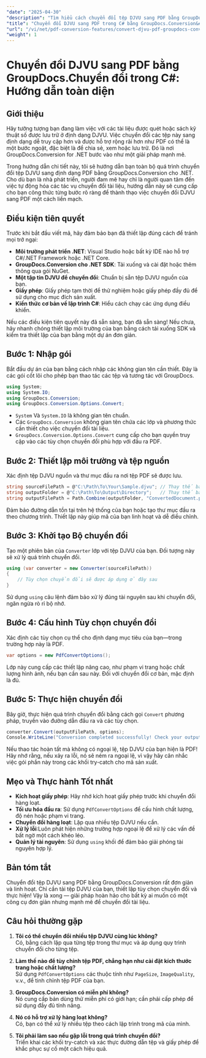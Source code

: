 ```yaml
---
"date": "2025-04-30"
"description": "Tìm hiểu cách chuyển đổi tệp DJVU sang PDF bằng GroupDocs.Conversion trong .NET. Thực hiện theo hướng dẫn từng bước này để chuyển đổi tài liệu liền mạch."
"title": "Chuyển đổi DJVU sang PDF trong C# bằng GroupDocs.Conversion&#58; Hướng dẫn từng bước"
"url": "/vi/net/pdf-conversion-features/convert-djvu-pdf-groupdocs-conversion-csharp/"
"weight": 1
---
```


# Chuyển đổi DJVU sang PDF bằng GroupDocs.Chuyển đổi trong C#: Hướng dẫn toàn diện

## Giới thiệu
Hãy tưởng tượng bạn đang làm việc với các tài liệu được quét hoặc sách kỹ thuật số được lưu trữ ở định dạng DJVU. Việc chuyển đổi các tệp này sang định dạng dễ truy cập hơn và được hỗ trợ rộng rãi hơn như PDF có thể là một bước ngoặt, đặc biệt là để chia sẻ, xem hoặc lưu trữ. Đó là nơi GroupDocs.Conversion for .NET bước vào như một giải pháp mạnh mẽ.

Trong hướng dẫn chi tiết này, tôi sẽ hướng dẫn bạn toàn bộ quá trình chuyển đổi tệp DJVU sang định dạng PDF bằng GroupDocs.Conversion cho .NET. Cho dù bạn là nhà phát triển, người đam mê hay chỉ là người quan tâm đến việc tự động hóa các tác vụ chuyển đổi tài liệu, hướng dẫn này sẽ cung cấp cho bạn công thức từng bước rõ ràng để thành thạo việc chuyển đổi DJVU sang PDF một cách liền mạch.

## Điều kiện tiên quyết

Trước khi bắt đầu viết mã, hãy đảm bảo bạn đã thiết lập đúng cách để tránh mọi trở ngại:

- **Môi trường phát triển .NET**: Visual Studio hoặc bất kỳ IDE nào hỗ trợ C#/.NET Framework hoặc .NET Core.
- **GroupDocs.Conversion cho .NET SDK**: Tải xuống và cài đặt hoặc thêm thông qua gói NuGet.
- **Một tập tin DJVU để chuyển đổi**: Chuẩn bị sẵn tệp DJVU nguồn của bạn.
- **Giấy phép**: Giấy phép tạm thời để thử nghiệm hoặc giấy phép đầy đủ để sử dụng cho mục đích sản xuất.
- **Kiến thức cơ bản về lập trình C#**: Hiểu cách chạy các ứng dụng điều khiển.

Nếu các điều kiện tiên quyết này đã sẵn sàng, bạn đã sẵn sàng! Nếu chưa, hãy nhanh chóng thiết lập môi trường của bạn bằng cách tải xuống SDK và kiểm tra thiết lập của bạn bằng một dự án đơn giản.

## Bước 1: Nhập gói

Bắt đầu dự án của bạn bằng cách nhập các không gian tên cần thiết. Đây là các gói cốt lõi cho phép bạn thao tác các tệp và tương tác với GroupDocs.

```csharp
using System;
using System.IO;
using GroupDocs.Conversion;
using GroupDocs.Conversion.Options.Convert;
```

- `System` Và `System.IO` là không gian tên chuẩn.
- Các `GroupDocs.Conversion` không gian tên chứa các lớp và phương thức cần thiết cho việc chuyển đổi tài liệu.
- `GroupDocs.Conversion.Options.Convert` cung cấp cho bạn quyền truy cập vào các tùy chọn chuyển đổi phù hợp với đầu ra PDF.

## Bước 2: Thiết lập môi trường và tệp nguồn

Xác định tệp DJVU nguồn và thư mục đầu ra nơi tệp PDF sẽ được lưu.

```csharp
string sourceFilePath = @"C:\Path\To\Your\Sample.djvu"; // Thay thế bằng đường dẫn tệp DJVU của bạn
string outputFolder = @"C:\Path\To\Output\Directory";   // Thay thế bằng thư mục đầu ra mong muốn của bạn
string outputFilePath = Path.Combine(outputFolder, "ConvertedDocument.pdf");
```

Đảm bảo đường dẫn tồn tại trên hệ thống của bạn hoặc tạo thư mục đầu ra theo chương trình. Thiết lập này giúp mã của bạn linh hoạt và dễ điều chỉnh.

## Bước 3: Khởi tạo Bộ chuyển đổi

Tạo một phiên bản của `Converter` lớp với tệp DJVU của bạn. Đối tượng này sẽ xử lý quá trình chuyển đổi.

```csharp
using (var converter = new Converter(sourceFilePath))
{
    // Tùy chọn chuyển đổi sẽ được áp dụng ở đây sau
}
```

Sử dụng `using` câu lệnh đảm bảo xử lý đúng tài nguyên sau khi chuyển đổi, ngăn ngừa rò rỉ bộ nhớ.

## Bước 4: Cấu hình Tùy chọn chuyển đổi

Xác định các tùy chọn cụ thể cho định dạng mục tiêu của bạn—trong trường hợp này là PDF.

```csharp
var options = new PdfConvertOptions();
```

Lớp này cung cấp các thiết lập nâng cao, như phạm vi trang hoặc chất lượng hình ảnh, nếu bạn cần sau này. Đối với chuyển đổi cơ bản, mặc định là đủ.

## Bước 5: Thực hiện chuyển đổi

Bây giờ, thực hiện quá trình chuyển đổi bằng cách gọi `Convert` phương pháp, truyền vào đường dẫn đầu ra và các tùy chọn.

```csharp
converter.Convert(outputFilePath, options);
Console.WriteLine("Conversion completed successfully! Check your output folder.");
```

Nếu thao tác hoàn tất mà không có ngoại lệ, tệp DJVU của bạn hiện là PDF! Hãy nhớ rằng, nếu xảy ra lỗi, nó sẽ ném ra ngoại lệ, vì vậy hãy cân nhắc việc gói phần này trong các khối try-catch cho mã sản xuất.

## Mẹo và Thực hành Tốt nhất

- **Kích hoạt giấy phép**: Hãy nhớ kích hoạt giấy phép trước khi chuyển đổi hàng loạt.
- **Tối ưu hóa đầu ra**: Sử dụng `PdfConvertOptions` để cấu hình chất lượng, độ nén hoặc phạm vi trang.
- **Chuyển đổi hàng loạt**: Lặp qua nhiều tệp DJVU nếu cần.
- **Xử lý lỗi**:Luôn phát hiện những trường hợp ngoại lệ để xử lý các vấn đề bất ngờ một cách khéo léo.
- **Quản lý tài nguyên**: Sử dụng `using` khối để đảm bảo giải phóng tài nguyên hợp lý.

## Bản tóm tắt

Chuyển đổi tệp DJVU sang PDF bằng GroupDocs.Conversion rất đơn giản và linh hoạt. Chỉ cần tải tệp DJVU của bạn, thiết lập tùy chọn chuyển đổi và thực hiện! Vậy là xong — giải pháp hoàn hảo cho bất kỳ ai muốn có một công cụ đơn giản nhưng mạnh mẽ để chuyển đổi tài liệu.

## Câu hỏi thường gặp

1. **Tôi có thể chuyển đổi nhiều tệp DJVU cùng lúc không?**  
Có, bằng cách lặp qua từng tệp trong thư mục và áp dụng quy trình chuyển đổi cho từng tệp.

2. **Làm thế nào để tùy chỉnh tệp PDF, chẳng hạn như cài đặt kích thước trang hoặc chất lượng?**  
Sử dụng `PdfConvertOptions` các thuộc tính như `PageSize`, `ImageQuality`, v.v., để tinh chỉnh tệp PDF của bạn.

3. **GroupDocs.Conversion có miễn phí không?**  
Nó cung cấp bản dùng thử miễn phí có giới hạn; cần phải cấp phép để sử dụng đầy đủ tính năng.

4. **Nó có hỗ trợ xử lý hàng loạt không?**  
Có, bạn có thể xử lý nhiều tệp theo cách lập trình trong mã của mình.

5. **Tôi phải làm sao nếu gặp lỗi trong quá trình chuyển đổi?**  
Triển khai các khối try-catch và xác thực đường dẫn tệp và giấy phép để khắc phục sự cố một cách hiệu quả.